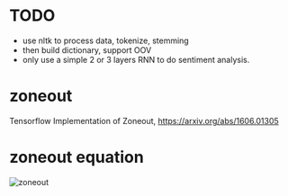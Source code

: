 # TODO
* use nltk to process data, tokenize, stemming
* then build dictionary, support OOV
* only use a simple 2 or 3 layers RNN to do sentiment analysis.

# zoneout
Tensorflow Implementation of Zoneout, https://arxiv.org/abs/1606.01305

# zoneout equation
![zoneout](/images/zoneout.PNG)
